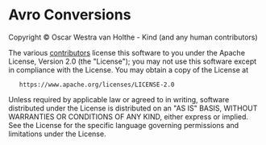 Avro Conversions
================
Copyright © Oscar Westra van Holthe - Kind (and any human contributors)

The various [contributors](https://github.com/opwvhk/avro-conversions/graphs/contributors)
license this software to you under the Apache License, Version 2.0
(the "License"); you may not use this software except in compliance with the
License. You may obtain a copy of the License at

       https://www.apache.org/licenses/LICENSE-2.0

Unless required by applicable law or agreed to in writing, software distributed
under the License is distributed on an "AS IS" BASIS, WITHOUT WARRANTIES OR
CONDITIONS OF ANY KIND, either express or implied. See the License for the
specific language governing permissions and limitations under the License.
